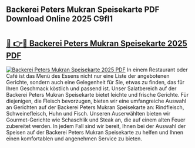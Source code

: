 ## Backerei Peters Mukran Speisekarte PDF Download Online 2025 C9fI1

# <h2><a href="http://gccgzqt.nevu.top/?p=Backerei+Peters+Mukran+Speisekarte">🔗 👉🔴 Backerei Peters Mukran Speisekarte 2025 PDF</a></h2>

[![Backerei Peters Mukran Speisekarte 2025 PDF](https://i.imgur.com/dBaPXMq.png)](http://gccgzqt.nevu.top/?p=Backerei+Peters+Mukran+Speisekarte)
In einem Restaurant oder Café ist das Menü des Essens nicht nur eine Liste der angebotenen Gerichte, sondern auch eine Gelegenheit für Sie, etwas zu finden, das für Ihren Geschmack köstlich und passend ist. Unser Salatbereich auf der Backerei Peters Mukran Speisekarte bietet leichte und frische Gerichte. Für diejenigen, die Fleisch bevorzugen, bieten wir eine umfangreiche Auswahl an Gerichten auf der Backerei Peters Mukran Speisekarte an: Rindfleisch, Schweinefleisch, Huhn und Fisch. Unseren Auserwählten bieten wir Gourmet-Gerichte wie Schaschlik und Steak an, die auf einem alten Feuer zubereitet werden. In jedem Fall sind wir bereit, Ihnen bei der Auswahl der Speisen auf der Backerei Peters Mukran Speisekarte zu helfen und Ihnen einen komfortablen und angenehmen Service zu bieten.
